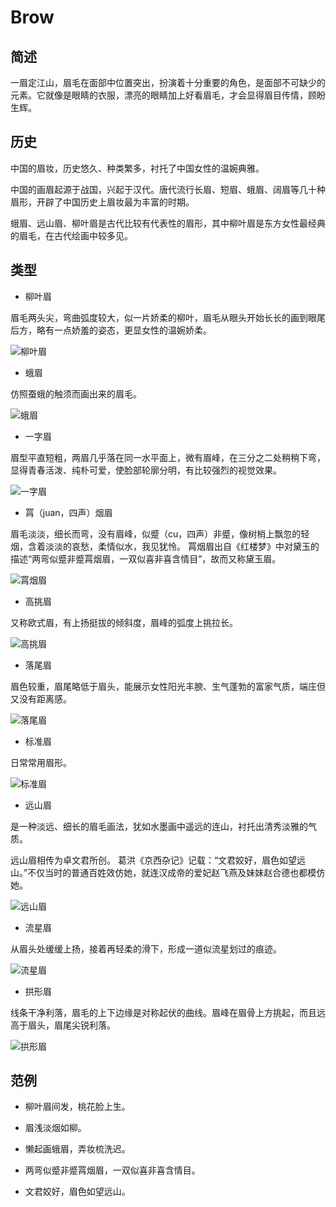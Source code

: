 # Brow

## 简述

一眉定江山，眉毛在面部中位置突出，扮演着十分重要的角色，是面部不可缺少的元素。它就像是眼睛的衣服，漂亮的眼睛加上好看眉毛，才会显得眉目传情，顾盼生辉。

## 历史

中国的眉妆，历史悠久、种类繁多，衬托了中国女性的温婉典雅。

中国的画眉起源于战国，兴起于汉代。唐代流行长眉、短眉、蛾眉、阔眉等几十种眉形，开辟了中国历史上眉妆最为丰富的时期。

蛾眉、远山眉、柳叶眉是古代比较有代表性的眉形，其中柳叶眉是东方女性最经典的眉毛，在古代绘画中较多见。

## 类型

- 柳叶眉

眉毛两头尖，弯曲弧度较大，似一片娇柔的柳叶，眉毛从眼头开始长长的画到眼尾后方，略有一点娇羞的姿态，更显女性的温婉娇柔。

![柳叶眉](./Picture/柳叶眉.png)

- 蛾眉

仿照蚕蛾的触须而画出来的眉毛。

![蛾眉](./Picture/蛾眉.png)

- 一字眉

眉型平直短粗，两眉几乎落在同一水平面上，微有眉峰，在三分之二处稍稍下弯，显得青春活泼、纯朴可爱，使脸部轮廓分明，有比较强烈的视觉效果。

![一字眉](./Picture/一字眉.png)

- 罥（juan，四声）烟眉

眉毛淡淡，细长而弯，没有眉峰，似蹙（cu，四声）非蹙，像树梢上飘忽的轻烟，含着淡淡的哀愁，柔情似水，我见犹怜。
罥烟眉出自《红楼梦》中对黛玉的描述“两弯似蹙非蹙罥烟眉，一双似喜非喜含情目”，故而又称黛玉眉。

![罥烟眉](./Picture/罥烟眉.webp)

- 高挑眉

又称欧式眉，有上扬挺拔的倾斜度，眉峰的弧度上挑拉长。

![高挑眉](./Picture/高挑眉.png)

- 落尾眉

眉色较重，眉尾略低于眉头，能展示女性阳光丰腴、生气蓬勃的富家气质，端庄但又没有距离感。

![落尾眉](./Picture/落尾眉.webp)

- 标准眉

日常常用眉形。

![标准眉](./Picture/标准眉.webp)

- 远山眉

是一种淡远、细长的眉毛画法，犹如水墨画中遥远的连山，衬托出清秀淡雅的气质。

远山眉相传为卓文君所创。
葛洪《京西杂记》记载：“文君姣好，眉色如望远山。”不仅当时的普通百姓效仿她，就连汉成帝的爱妃赵飞燕及妹妹赵合德也都模仿她。

![远山眉](./Picture/远山眉.png)

- 流星眉

从眉头处缓缓上扬，接着再轻柔的滑下，形成一道似流星划过的痕迹。

![流星眉](./Picture/流星眉.webp)

- 拱形眉

线条干净利落，眉毛的上下边缘是对称起伏的曲线。眉峰在眉骨上方挑起，而且远高于眉头，眉尾尖锐利落。

![拱形眉](./Picture/拱形眉.jpeg)

## 范例

- 柳叶眉间发，桃花脸上生。

- 眉浅淡烟如柳。

- 懒起画蛾眉，弄妆梳洗迟。

- 两弯似蹙非蹙罥烟眉，一双似喜非喜含情目。

- 文君姣好，眉色如望远山。
